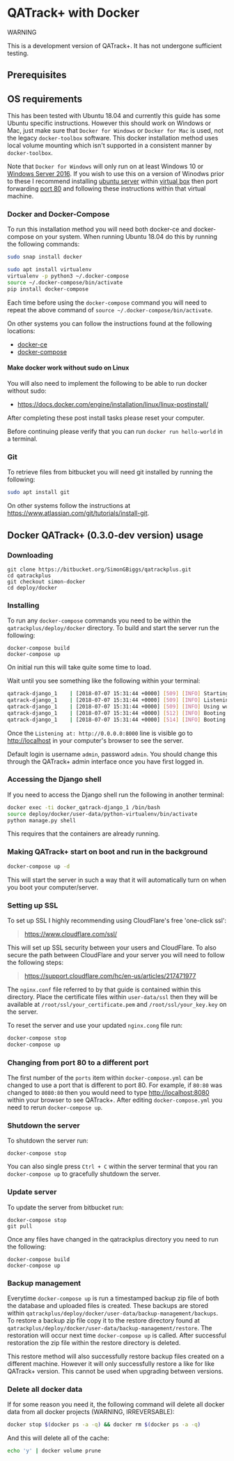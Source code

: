 # QATrack+ with Docker

WARNING

This is a development version of QATrack+. It has not undergone sufficient testing.

## Prerequisites

## OS requirements

This has been tested with Ubuntu 18.04 and currently this guide has some Ubuntu
specific instructions. However this should work on Windows or Mac, just make
sure that `Docker for Windows` or `Docker for Mac` is used, not
the legacy `docker-toolbox` software. This docker installation method uses
local volume mounting which isn't supported in a consistent manner by
`docker-toolbox`.

Note that `Docker for Windows` will only run on at least
Windows 10 or
[Windows Server 2016](https://www.docker.com/docker-windows-server).
If you wish to use this on a version of
Winodws prior to these I recommend
installing [ubuntu server](https://www.ubuntu.com/download/server) within
[virtual box](https://www.virtualbox.org/) then port forwarding [port 80](https://www.howtogeek.com/122641/how-to-forward-ports-to-a-virtual-machine-and-use-it-as-a-server/)
and following these instructions within that virtual machine.

### Docker and Docker-Compose

To run this installation method you will need both docker-ce and docker-compose
on your system. When running Ubuntu 18.04 do this by running the following
commands:

```bash
sudo snap install docker

sudo apt install virtualenv
virtualenv -p python3 ~/.docker-compose
source ~/.docker-compose/bin/activate
pip install docker-compose
```

Each time before using the `docker-compose` command you will need to repeat the
above command of `source ~/.docker-compose/bin/activate`.

On other systems you can follow the instructions found at the following
locations:

* [docker-ce](https://docs.docker.com/install/)
* [docker-compose](https://docs.docker.com/compose/install/#install-compose)

#### Make docker work without sudo on Linux

You will also need to implement the following to be able to run docker without
sudo:

* <https://docs.docker.com/engine/installation/linux/linux-postinstall/>

After completing these post install tasks please reset your computer.

Before continuing please verify that you can run `docker run hello-world` in a
terminal.

### Git

To retrieve files from bitbucket you will need git installed by running the
following:

```bash
sudo apt install git
```

On other systems follow the instructions at
<https://www.atlassian.com/git/tutorials/install-git>.

## Docker QATrack+ (0.3.0-dev version) usage

### Downloading

    git clone https://bitbucket.org/SimonGBiggs/qatrackplus.git
    cd qatrackplus
    git checkout simon-docker
    cd deploy/docker

### Installing

To run any `docker-compose` commands you need to be within the
`qatrackplus/deploy/docker` directory. To build and start the server run the
following:

    docker-compose build
    docker-compose up

On initial run this will take quite some time to load.

Wait until you see something like the following within your terminal:

```bash
qatrack-django_1    | [2018-07-07 15:31:44 +0000] [509] [INFO] Starting gunicorn 19.3.0
qatrack-django_1    | [2018-07-07 15:31:44 +0000] [509] [INFO] Listening at: http://0.0.0.0:8000 (509)
qatrack-django_1    | [2018-07-07 15:31:44 +0000] [509] [INFO] Using worker: sync
qatrack-django_1    | [2018-07-07 15:31:44 +0000] [512] [INFO] Booting worker with pid: 512
qatrack-django_1    | [2018-07-07 15:31:44 +0000] [514] [INFO] Booting worker with pid: 514
```

Once the `Listening at: http://0.0.0.0:8000` line is visible go to
<http://localhost> in your computer's browser to see the server.

Default login is username `admin`, password `admin`. You should change this
through the QATrack+ admin interface once you have first logged in.

### Accessing the Django shell

If you need to access the Django shell run the following in another terminal:

```bash
docker exec -ti docker_qatrack-django_1 /bin/bash
source deploy/docker/user-data/python-virtualenv/bin/activate
python manage.py shell
```

This requires that the containers are already running.

### Making QATrack+ start on boot and run in the background

```bash
docker-compose up -d
```

This will start the server in such a way that it will automatically turn on when you boot your computer/server.

### Setting up SSL

To set up SSL I highly recommending using CloudFlare's free 'one-click ssl':

> <https://www.cloudflare.com/ssl/>

This will set up SSL security between your users and CloudFlare. To also secure
the path between CloudFlare and your server you will need to follow the
following steps:

> <https://support.cloudflare.com/hc/en-us/articles/217471977>

The `nginx.conf` file referred to by that guide is contained within this
directory. Place the certificate files within `user-data/ssl` then
they will be available at `/root/ssl/your_certificate.pem` and
`/root/ssl/your_key.key` on the server.

To reset the server and use your updated `nginx.cong` file run:

```bash
docker-compose stop
docker-compose up
```

### Changing from port 80 to a different port

The first number of the `ports` item within `docker-compose.yml` can be changed
to use a port that is different to port 80. For example, if `80:80` was changed
to `8080:80` then you would need to type <http://localhost:8080> within your
browser to see QATrack+. After editing `docker-compose.yml` you need to rerun
`docker-compose up`.

### Shutdown the server

To shutdown the server run:

    docker-compose stop

You can also single press `Ctrl + C` within the server terminal that you ran
`docker-compose up` to gracefully shutdown the server.

### Update server

To update the server from bitbucket run:

    docker-compose stop
    git pull

Once any files have changed in the qatrackplus directory you need to run the following:

    docker-compose build
    docker-compose up

### Backup management

Everytime `docker-compose up` is run a timestamped backup zip file of both the database and uploaded files is created. These backups are stored within `qatrackplus/deploy/docker/user-data/backup-management/backups`. To restore a backup zip file copy it to the restore directory found at `qatrackplus/deploy/docker/user-data/backup-management/restore`. The restoration will occur next time `docker-compose up` is called. After successful restoration the zip file within the restore directory is deleted.

This restore method will also successfully restore backup files created on a different machine.
However it will only successfully restore a like for like QATrack+ version.
This cannot be used when upgrading between versions.

### Delete all docker data

If for some reason you need it, the following command will delete all docker data from all docker projects (WARNING, IRREVERSABLE):

```bash
docker stop $(docker ps -a -q) && docker rm $(docker ps -a -q)
```

And this will delete all of the cache:

```bash
echo 'y' | docker volume prune
```
